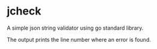 # jcheck

A simple json string validator using go standard library.

The output prints the line number where an error is found.
